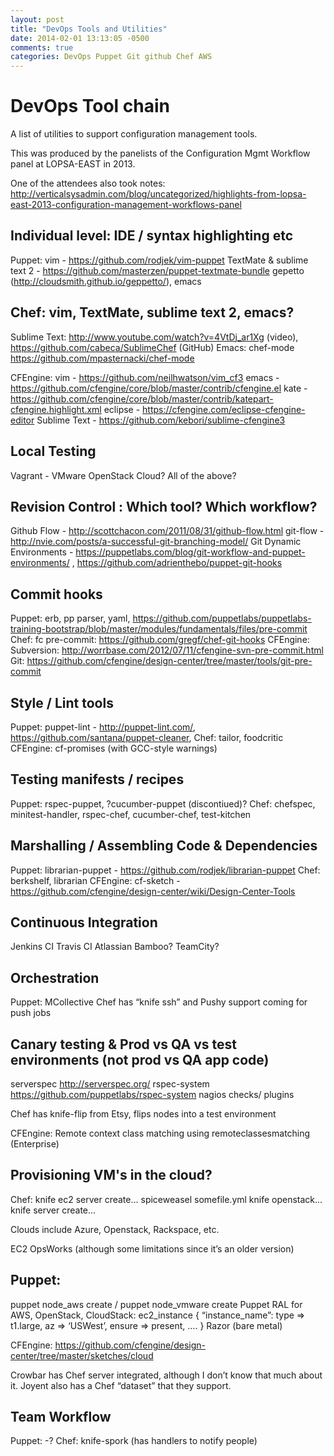 ```yaml
---
layout: post
title: "DevOps Tools and Utilities"
date: 2014-02-01 13:13:05 -0500
comments: true
categories: DevOps Puppet Git github Chef AWS
---
```

# DevOps Tool chain
A list of utilities to support configuration management tools.

This was produced by the panelists of the Configuration Mgmt Workflow panel at LOPSA-EAST in 2013.

One of the attendees also took notes: http://verticalsysadmin.com/blog/uncategorized/highlights-from-lopsa-east-2013-configuration-management-workflows-panel

## Individual level: IDE / syntax highlighting etc
Puppet: vim - https://github.com/rodjek/vim-puppet
TextMate & sublime text 2 - https://github.com/masterzen/puppet-textmate-bundle
gepetto (http://cloudsmith.github.io/geppetto/), emacs

## Chef: vim, TextMate, sublime text 2, emacs?
Sublime Text: http://www.youtube.com/watch?v=4VtDj_ar1Xg (video), https://github.com/cabeca/SublimeChef (GitHub)
Emacs: chef-mode https://github.com/mpasternacki/chef-mode

CFEngine: vim - https://github.com/neilhwatson/vim_cf3 emacs - https://github.com/cfengine/core/blob/master/contrib/cfengine.el kate - https://github.com/cfengine/core/blob/master/contrib/katepart-cfengine.highlight.xml eclipse - https://cfengine.com/eclipse-cfengine-editor Sublime Text - https://github.com/kebori/sublime-cfengine3

## Local Testing
Vagrant -
VMware
OpenStack
Cloud?
All of the above?

## Revision Control : Which tool? Which workflow?
Github Flow - http://scottchacon.com/2011/08/31/github-flow.html
git-flow - http://nvie.com/posts/a-successful-git-branching-model/
Git Dynamic Environments - https://puppetlabs.com/blog/git-workflow-and-puppet-environments/ , https://github.com/adrienthebo/puppet-git-hooks

## Commit hooks
Puppet: erb, pp parser, yaml, https://github.com/puppetlabs/puppetlabs-training-bootstrap/blob/master/modules/fundamentals/files/pre-commit
Chef: fc pre-commit: https://github.com/gregf/chef-git-hooks
CFEngine: Subversion: http://worrbase.com/2012/07/11/cfengine-svn-pre-commit.html Git: https://github.com/cfengine/design-center/tree/master/tools/git-pre-commit

## Style / Lint tools
Puppet: puppet-lint - http://puppet-lint.com/, https://github.com/santana/puppet-cleaner,
Chef: tailor, foodcritic
CFEngine: cf-promises (with GCC-style warnings)

## Testing manifests / recipes
Puppet: rspec-puppet, ?cucumber-puppet (discontiued)?
Chef: chefspec, minitest-handler, rspec-chef, cucumber-chef, test-kitchen

## Marshalling / Assembling Code & Dependencies
Puppet: librarian-puppet - https://github.com/rodjek/librarian-puppet
Chef: berkshelf, librarian
CFEngine: cf-sketch - https://github.com/cfengine/design-center/wiki/Design-Center-Tools

## Continuous Integration
Jenkins CI
Travis CI
Atlassian Bamboo?
TeamCity?

## Orchestration
Puppet: MCollective
Chef has “knife ssh” and Pushy support coming for push jobs

## Canary testing & Prod vs QA vs test environments (not prod vs QA app code)
serverspec http://serverspec.org/
rspec-system https://github.com/puppetlabs/rspec-system
nagios checks/ plugins

Chef has knife-flip from Etsy, flips nodes into a test environment

CFEngine: Remote context class matching using remoteclassesmatching (Enterprise)

## Provisioning VM's in the cloud?
Chef:
knife ec2 server create...
spiceweasel somefile.yml
knife openstack...
knife server create...

Clouds include Azure, Openstack, Rackspace, etc.

EC2 OpsWorks (although some limitations since it’s an older version)

## Puppet:
puppet node_aws create / puppet node_vmware create
Puppet RAL for AWS, OpenStack, CloudStack:
ec2_instance { “instance_name”: type => t1.large, az => ‘USWest’, ensure => present, …. } Razor (bare metal)

CFEngine: https://github.com/cfengine/design-center/tree/master/sketches/cloud

Crowbar has Chef server integrated, although I don’t know that much about it.
Joyent also has a Chef “dataset” that they support.

## Team Workflow
Puppet: -?
Chef: knife-spork (has handlers to notify people)
